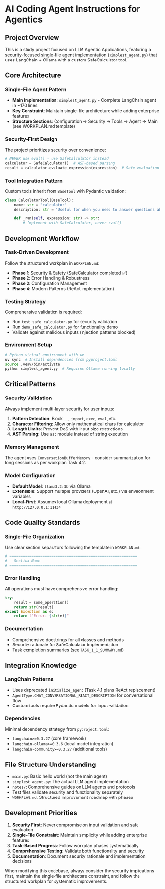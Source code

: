 # AI Coding Agent Instructions for Agentics

## Project Overview
This is a study project focused on LLM Agentic Applications, featuring a security-focused single-file agent implementation (`simplest_agent.py`) that uses LangChain + Ollama with a custom SafeCalculator tool.

## Core Architecture

### Single-File Agent Pattern
- **Main Implementation**: `simplest_agent.py` - Complete LangChain agent in ~170 lines
- **Key Constraint**: Maintain single-file architecture while adding enterprise features
- **Structure Sections**: Configuration → Security → Tools → Agent → Main (see WORKPLAN.md template)

### Security-First Design
The project prioritizes security over convenience:
```python
# NEVER use eval() - use SafeCalculator instead
calculator = SafeCalculator()  # AST-based parsing
result = calculator.evaluate_expression(expression)  # Safe evaluation
```

### Tool Integration Pattern
Custom tools inherit from `BaseTool` with Pydantic validation:
```python
class CalculatorTool(BaseTool):
    name: str = "calculator" 
    description: str = "Useful for when you need to answer questions about math"
    
    def _run(self, expression: str) -> str:
        # Implement with SafeCalculator, never eval()
```

## Development Workflow

### Task-Driven Development
Follow the structured workplan in `WORKPLAN.md`:
- **Phase 1**: Security & Safety (SafeCalculator completed ✅)
- **Phase 2**: Error Handling & Robustness  
- **Phase 3**: Configuration Management
- **Phase 4**: Modern Patterns (ReAct implementation)

### Testing Strategy
Comprehensive validation is required:
- Run `test_safe_calculator.py` for security validation
- Run `demo_safe_calculator.py` for functionality demo
- Validate against malicious inputs (injection patterns blocked)

### Environment Setup
```bash
# Python virtual environment with uv
uv sync  # Install dependencies from pyproject.toml
source .venv/bin/activate
python simplest_agent.py  # Requires Ollama running locally
```

## Critical Patterns

### Security Validation
Always implement multi-layer security for user inputs:
1. **Pattern Detection**: Block `__`, `import`, `exec`, `eval`, etc.
2. **Character Filtering**: Allow only mathematical chars for calculator
3. **Length Limits**: Prevent DoS with input size restrictions
4. **AST Parsing**: Use `ast` module instead of string execution

### Memory Management 
The agent uses `ConversationBufferMemory` - consider summarization for long sessions as per workplan Task 4.2.

### Model Configuration
- **Default Model**: `llama3.2:3b` via Ollama
- **Extensible**: Support multiple providers (OpenAI, etc.) via environment variables
- **Local-First**: Assumes local Ollama deployment at `http://127.0.0.1:11434`

## Code Quality Standards

### Single-File Organization
Use clear section separators following the template in `WORKPLAN.md`:
```python
# ==========================================================
#   Section Name
# ==========================================================
```

### Error Handling
All operations must have comprehensive error handling:
```python
try:
    result = some_operation()
    return str(result)
except Exception as e:
    return f"Error: {str(e)}"
```

### Documentation
- Comprehensive docstrings for all classes and methods
- Security rationale for SafeCalculator implementation
- Task completion summaries (see `TASK_1_1_SUMMARY.md`)

## Integration Knowledge

### LangChain Patterns
- Uses deprecated `initialize_agent` (Task 4.1 plans ReAct replacement)  
- `AgentType.CHAT_CONVERSATIONAL_REACT_DESCRIPTION` for conversational flow
- Custom tools require Pydantic models for input validation

### Dependencies
Minimal dependency strategy from `pyproject.toml`:
- `langchain>=0.3.27` (core framework)
- `langchain-ollama>=0.3.6` (local model integration)
- `langchain-community>=0.3.27` (additional tools)

## File Structure Understanding
- `main.py`: Basic hello world (not the main agent)
- `simplest_agent.py`: The actual LLM agent implementation
- `notes/`: Comprehensive guides on LLM agents and protocols
- Test files validate security and functionality separately
- `WORKPLAN.md`: Structured improvement roadmap with phases

## Development Priorities
1. **Security First**: Never compromise on input validation and safe evaluation
2. **Single-File Constraint**: Maintain simplicity while adding enterprise features
3. **Task-Based Progress**: Follow workplan phases systematically
4. **Comprehensive Testing**: Validate both functionality and security
5. **Documentation**: Document security rationale and implementation decisions

When modifying this codebase, always consider the security implications first, maintain the single-file architecture constraint, and follow the structured workplan for systematic improvements.
